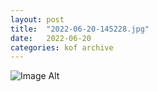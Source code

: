 ```yaml
---
layout:	post
title:	"2022-06-20-145228.jpg"
date:	2022-06-20
categories:	kof archive
---
```


![Image Alt](https://k0f.github.io/assets/2022-06-20-145228.jpg)